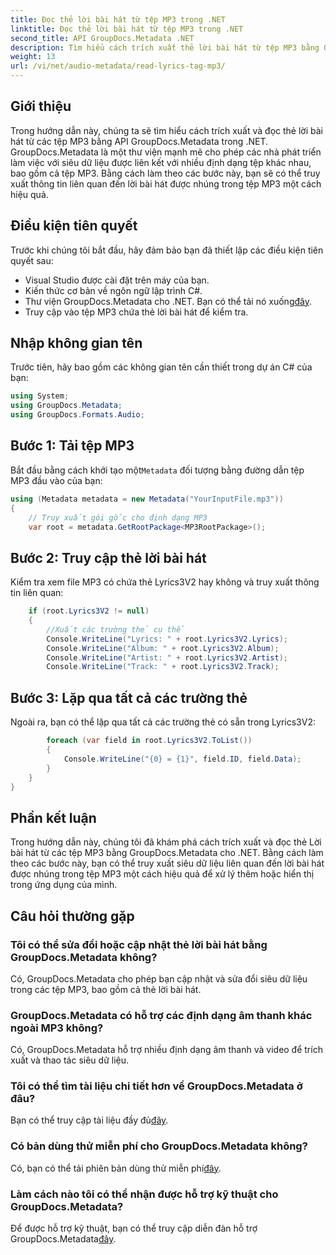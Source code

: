 ```yaml
---
title: Đọc thẻ lời bài hát từ tệp MP3 trong .NET
linktitle: Đọc thẻ lời bài hát từ tệp MP3 trong .NET
second_title: API GroupDocs.Metadata .NET
description: Tìm hiểu cách trích xuất thẻ lời bài hát từ tệp MP3 bằng GroupDocs.Metadata cho .NET. Thực hiện theo hướng dẫn từng bước của chúng tôi.
weight: 13
url: /vi/net/audio-metadata/read-lyrics-tag-mp3/
---
```

## Giới thiệu
Trong hướng dẫn này, chúng ta sẽ tìm hiểu cách trích xuất và đọc thẻ lời bài hát từ các tệp MP3 bằng API GroupDocs.Metadata trong .NET. GroupDocs.Metadata là một thư viện mạnh mẽ cho phép các nhà phát triển làm việc với siêu dữ liệu được liên kết với nhiều định dạng tệp khác nhau, bao gồm cả tệp MP3. Bằng cách làm theo các bước này, bạn sẽ có thể truy xuất thông tin liên quan đến lời bài hát được nhúng trong tệp MP3 một cách hiệu quả.
## Điều kiện tiên quyết
Trước khi chúng tôi bắt đầu, hãy đảm bảo bạn đã thiết lập các điều kiện tiên quyết sau:
- Visual Studio được cài đặt trên máy của bạn.
- Kiến thức cơ bản về ngôn ngữ lập trình C#.
-  Thư viện GroupDocs.Metadata cho .NET. Bạn có thể tải nó xuống[đây](https://releases.groupdocs.com/metadata/net/).
- Truy cập vào tệp MP3 chứa thẻ lời bài hát để kiểm tra.

## Nhập không gian tên
Trước tiên, hãy bao gồm các không gian tên cần thiết trong dự án C# của bạn:
```csharp
using System;
using GroupDocs.Metadata;
using GroupDocs.Formats.Audio;
```
## Bước 1: Tải tệp MP3
 Bắt đầu bằng cách khởi tạo một`Metadata` đối tượng bằng đường dẫn tệp MP3 đầu vào của bạn:
```csharp
using (Metadata metadata = new Metadata("YourInputFile.mp3"))
{
    // Truy xuất gói gốc cho định dạng MP3
    var root = metadata.GetRootPackage<MP3RootPackage>();
```
## Bước 2: Truy cập thẻ lời bài hát
Kiểm tra xem file MP3 có chứa thẻ Lyrics3V2 hay không và truy xuất thông tin liên quan:
```csharp
    if (root.Lyrics3V2 != null)
    {
        //Xuất các trường thẻ cụ thể
        Console.WriteLine("Lyrics: " + root.Lyrics3V2.Lyrics);
        Console.WriteLine("Album: " + root.Lyrics3V2.Album);
        Console.WriteLine("Artist: " + root.Lyrics3V2.Artist);
        Console.WriteLine("Track: " + root.Lyrics3V2.Track);
```
## Bước 3: Lặp qua tất cả các trường thẻ
Ngoài ra, bạn có thể lặp qua tất cả các trường thẻ có sẵn trong Lyrics3V2:
```csharp
        foreach (var field in root.Lyrics3V2.ToList())
        {
            Console.WriteLine("{0} = {1}", field.ID, field.Data);
        }
    }
}
```

## Phần kết luận
Trong hướng dẫn này, chúng tôi đã khám phá cách trích xuất và đọc thẻ Lời bài hát từ các tệp MP3 bằng GroupDocs.Metadata cho .NET. Bằng cách làm theo các bước này, bạn có thể truy xuất siêu dữ liệu liên quan đến lời bài hát được nhúng trong tệp MP3 một cách hiệu quả để xử lý thêm hoặc hiển thị trong ứng dụng của mình.

## Câu hỏi thường gặp
### Tôi có thể sửa đổi hoặc cập nhật thẻ lời bài hát bằng GroupDocs.Metadata không?
Có, GroupDocs.Metadata cho phép bạn cập nhật và sửa đổi siêu dữ liệu trong các tệp MP3, bao gồm cả thẻ lời bài hát.
### GroupDocs.Metadata có hỗ trợ các định dạng âm thanh khác ngoài MP3 không?
Có, GroupDocs.Metadata hỗ trợ nhiều định dạng âm thanh và video để trích xuất và thao tác siêu dữ liệu.
### Tôi có thể tìm tài liệu chi tiết hơn về GroupDocs.Metadata ở đâu?
 Bạn có thể truy cập tài liệu đầy đủ[đây](https://tutorials.groupdocs.com/metadata/net/).
### Có bản dùng thử miễn phí cho GroupDocs.Metadata không?
 Có, bạn có thể tải phiên bản dùng thử miễn phí[đây](https://releases.groupdocs.com/).
### Làm cách nào tôi có thể nhận được hỗ trợ kỹ thuật cho GroupDocs.Metadata?
 Để được hỗ trợ kỹ thuật, bạn có thể truy cập diễn đàn hỗ trợ GroupDocs.Metadata[đây](https://forum.groupdocs.com/c/metadata/14).